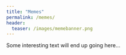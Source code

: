 ```yaml
---
title: "Memes"
permalink: /memes/
header:
  teaser: /images/memebanner.png
---
```


Some interesting text will end up going here...
